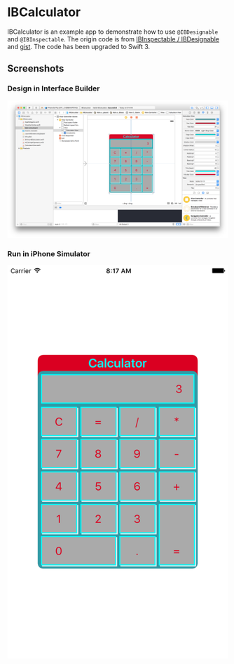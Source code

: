 IBCalculator
============

IBCalculator is an example app to demonstrate how to use `@IBDesignable` and `@IBInspectable`. The origin code is from [IBInspectable / IBDesignable](http://nshipster.com/ibinspectable-ibdesignable/) and [gist](https://gist.github.com/natecook1000/4269059121ec247fbb90). The code has been upgraded to Swift 3.

## Screenshots

### Design in Interface Builder
![IBCalculator](https://raw.githubusercontent.com/JakeLin/IBCalculator/master/screenshots/IBCalculator.png)

### Run in iPhone Simulator
![IBCalculator](https://raw.githubusercontent.com/JakeLin/IBCalculator/master/screenshots/IBCalcalator-iPhone.png)
